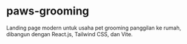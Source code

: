 # paws-grooming
Landing page modern untuk usaha pet grooming panggilan ke rumah, dibangun dengan React.js, Tailwind CSS, dan Vite.
